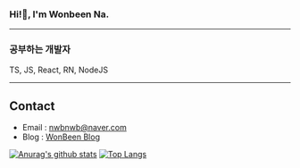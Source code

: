 ### Hi!👋, I'm Wonbeen Na. 
---
### 공부하는 개발자   
TS, JS, React, RN, NodeJS

---
## Contact
- Email : nwbnwb@naver.com
- Blog : [WonBeen Blog](https://wonbeenna.github.io/)

[![Anurag's github stats](https://github-readme-stats.vercel.app/api?username=wonbeenna&show_icons=true)](https://github.com/anuraghazra/github-readme-stats)
[![Top Langs](https://github-readme-stats.vercel.app/api/top-langs/?username=wonbeenna&layout=compact)](https://github.com/anuraghazra/github-readme-stats)

<!--
**wonbeenna/wonbeenna** is a ✨ _special_ ✨ repository because its `README.md` (this file) appears on your GitHub profile.

Here are some ideas to get you started:

- 🔭 I’m currently working on ...
- 🌱 I’m currently learning ...
- 👯 I’m looking to collaborate on ...
- 🤔 I’m looking for help with ...
- 💬 Ask me about ...
- 📫 How to reach me: ...
- 😄 Pronouns: ...
- ⚡ Fun fact: ...
-->

